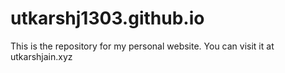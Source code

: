 # utkarshj1303.github.io
This is the repository for my personal website. You can visit it at utkarshjain.xyz
